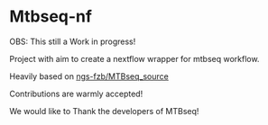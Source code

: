 # Mtbseq-nf

OBS: This still a Work in progress!

Project with aim to create a nextflow wrapper for mtbseq workflow.

Heavily based on [ngs-fzb/MTBseq_source](https://github.com/ngs-fzb/MTBseq_source)

Contributions are warmly accepted!

We would like to Thank the developers of MTBseq!